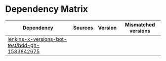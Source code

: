 # Dependency Matrix

Dependency | Sources | Version | Mismatched versions
---------- | ------- | ------- | -------------------
[jenkins-x-versions-bot-test/bdd-gh-1583842675](https://github.com/jenkins-x-versions-bot-test/bdd-gh-1583842675.git) |  | []() | 

